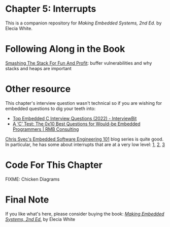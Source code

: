# Chapter 5: Interrupts
This is a companion repository for _Making Embedded Systems, 2nd Ed._ by Elecia White. 

# Following Along in the Book

[Smashing The Stack For Fun And Profit](https://inst.eecs.berkeley.edu/~cs161/fa08/papers/stack_smashing.pdf): buffer vulnerabilities and why stacks and heaps are important

# Other resource 
This chapter's interview question wasn't technical so if you are wishing for embedded questions to dig your teeth into:
 * [Top Embedded C Interview Questions (2022) - InterviewBit](https://www.interviewbit.com/embedded-c-interview-questions/)
 * [A ‘C’ Test: The 0x10 Best Questions for Would-be Embedded Programmers | RMB Consulting](https://rmbconsulting.us/publications/a-c-test-the-0x10-best-questions-for-would-be-embedded-programmers/)

[Chris Svec's Embedded Software Engineering 101](https://embedded.fm/blog/ese101) blog series is quite good. In particular, he has some about interrupts that are at a very low level: [1](https://embedded.fm/blog/ese101-interrupts-and-cows), [2](https://embedded.fm/blog/ese101-msp430-interrupts), [3](https://embedded.fm/blog/ese101-interrupts-blink) 


# Code For This Chapter


FIXME: Chicken Diagrams



# Final Note
If you like what's here, please consider buying the book: [_Making Embedded Systems, 2nd Ed._](https://learning.oreilly.com/library/view/making-embedded-systems/9781098151539/) by Elecia White
